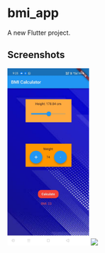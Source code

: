 # bmi_app

A new Flutter project.

## Screenshots

<img src="images/Screen_1.jpeg" height = "400"/>
<img src="images/Screen_2.mp4" height = "400"/>

